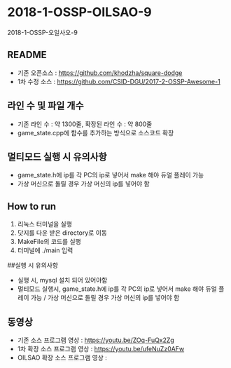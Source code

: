 # 2018-1-OSSP-OILSAO-9
2018-1-OSSP-오일사오-9

## README

- 기존 오픈소스 : https://github.com/khodzha/square-dodge
- 1차 수정 소스 : https://github.com/CSID-DGU/2017-2-OSSP-Awesome-1


## 라인 수 및 파일 개수

- 기존 라인 수 : 약 1300줄, 확장된 라인 수 : 약 800줄
- game_state.cpp에 함수를 추가하는 방식으로 소스코드 확장

## 멀티모드 실행 시 유의사항

- game_state.h에 ip를 각 PC의 ip로 넣어서 make 해야 듀얼 플레이 가능
- 가상 머신으로 돌릴 경우 가상 머신의 ip를 넣어야 함



## How to run

1. 리눅스 터미널을 실행
2. 닷지를 다운 받은 directory로 이동
3. MakeFile의 코드를 실행
4. 터미널에 ./main 입력


##실행 시 유의사항

- 실행 시, mysql 설치 되어 있어야함
- 멀티모드 실행시, game_state.h에 ip를 각 PC의 ip로 넣어서 make 해야 듀얼 플레이 가능 / 가상 머신으로 돌릴 경우 가상 머신의 ip를 넣어야 함

## 동영상

- 기존 소스 프로그램 영상 : https://youtu.be/ZOq-FuQx2Zg
- 1차 확장 소스 프로그램 영상 : https://youtu.be/ufeNuZz0AFw
- OILSAO 확장 소스 프로그램 영상 : 
